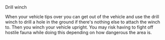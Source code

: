 
Drill winch

When your vehicle tips over you can get out of the vehicle and use the drill winch to drill a hole in the ground if there's nothing else to attach the winch to. Then you winch your vehicle upright. You may risk having to fight off hostile fauna while doing this depending on how dangerous the area is.


